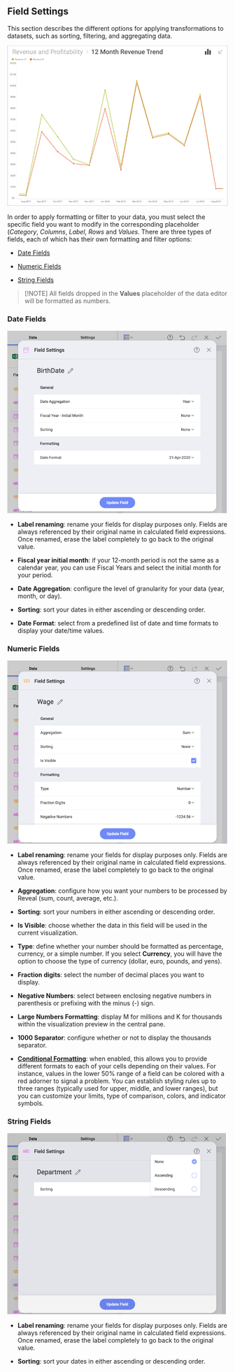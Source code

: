 ## Field Settings

This section describes the different options for applying
transformations to datasets, such as sorting, filtering, and aggregating
data.

![data-filters-currency](images/data-filters-currency.png)

In order to apply formatting or filter to your data, you must select the
specific field you want to modify in the corresponding placeholder
(*Category*, *Columns*, *Label*, *Rows* and *Values*. There are three
types of fields, each of which has their own formatting and filter
options:

  - [Date Fields](#date-fields)

  - [Numeric Fields](#numeric-fields)

  - [String Fields](#abc-fields)


>[!NOTE] All fields dropped in the **Values** placeholder of the data editor will be formatted as numbers.

</div>

<a name='date-fields'></a>
### Date Fields

![Date-Field-Formatting](images/Date-Field-Formatting.png)

  - **Label renaming**: rename your fields for display purposes only.
    Fields are always referenced by their original name in calculated
    field expressions. Once renamed, erase the label completely to go
    back to the original value.

  - **Fiscal year initial month**: if your 12-month period is not the
    same as a calendar year, you can use Fiscal Years and select the
    initial month for your period.

  - **Date Aggregation**: configure the level of granularity for your
    data (year, month, or day).

  - **Sorting**: sort your dates in either ascending or descending
    order.

  - **Date Format**: select from a predefined list of date and time
    formats to display your date/time values.

<a name='numeric-fields'></a>
### Numeric Fields

![Numeric-Field-Formatting\_All.png](images/Numeric-Field-Formatting.png)

  - **Label renaming**: rename your fields for display purposes only.
    Fields are always referenced by their original name in calculated
    field expressions. Once renamed, erase the label completely to go
    back to the original value.

  - **Aggregation**: configure how you want your numbers to be processed
    by Reveal (sum, count, average, etc.).

  - **Sorting**: sort your numbers in either ascending or descending
    order.

  - **Is Visible**: choose whether the data in this field will be used
    in the current visualization.

  - **Type**: define whether your number should be formatted as
    percentage, currency, or a simple number. If you select
    **Currency**, you will have the option to choose the type of
    currency (dollar, euro, pounds, and yens).

  - **Fraction digits**: select the number of decimal places you want to
    display.

  - **Negative Numbers**: select between enclosing negative numbers in
    parenthesis or prefixing with the minus (-) sign.

  - **Large Numbers Formatting**: display M for millions and K for
    thousands within the visualization preview in the central pane.

  - **1000 Separator**: configure whether or not to display the
    thousands separator.

  - [**Conditional Formatting**](conditional-formatting.md): when enabled,
    this allows you to provide different formats to each of your cells
    depending on their values. For instance, values in the lower 50%
    range of a field can be colored with a red adorner to signal a
    problem. You can establish styling rules up to three ranges
    (typically used for upper, middle, and lower ranges), but you can
    customize your limits, type of comparison, colors, and indicator
    symbols.

<a name='abc-fields'></a>
### String Fields

![String-Field-Formatting](images/string-field-formatting.png)

  - **Label renaming**: rename your fields for display purposes only.
    Fields are always referenced by their original name in calculated
    field expressions. Once renamed, erase the label completely to go
    back to the original value.

  - **Sorting**: sort your dates in either ascending or descending
    order.

